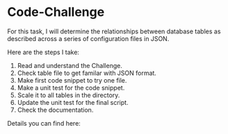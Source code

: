 # Code-Challenge

For this task, I will determine the relationships between database tables as described across a series of configuration files in JSON.

Here are the steps I take:

1. Read and understand the Challenge.
2. Check table file to get familar with JSON format.
3. Make first code snippet to try one file.
4. Make a unit test for the code snippet.
5. Scale it to all tables in the directory.
6. Update the unit test for the final script.
7. Check the documentation.

Details you can find here:
